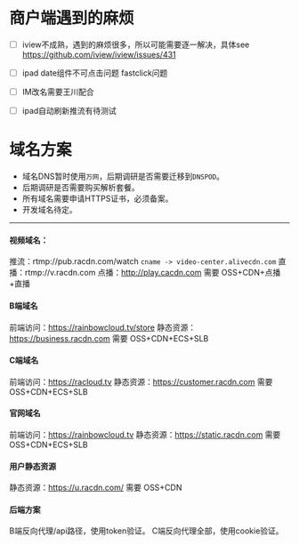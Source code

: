 # 商户端遇到的麻烦

* [ ] iview不成熟，遇到的麻烦很多，所以可能需要逐一解决，具体see https://github.com/iview/iview/issues/431
* [ ] ipad date组件不可点击问题 fastclick问题
* [ ] IM改名需要王川配合
* [ ] ipad自动刷新推流有待测试




# 域名方案

 * 域名DNS暂时使用`万网`，后期调研是否需要迁移到`DNSPOD`。
 * 后期调研是否需要购买解析套餐。
 * 所有域名需要申请HTTPS证书，必须备案。
 * 开发域名待定。

-----

#### 视频域名：
推流：rtmp://pub.racdn.com/watch `cname -> video-center.alivecdn.com`
直播：rtmp://v.racdn.com
点播：http://play.cacdn.com
需要 OSS+CDN+点播+直播

#### B端域名
前端访问：https://rainbowcloud.tv/store
静态资源：https://business.racdn.com
需要 OSS+CDN+ECS+SLB

#### C端域名
前端访问：https://racloud.tv
静态资源：https://customer.racdn.com
需要 OSS+CDN+ECS+SLB

#### 官网域名
前端访问：https://rainbowcloud.tv
静态资源：https://static.racdn.com
需要 OSS+CDN+ECS+SLB

#### 用户静态资源
静态资源：https://u.racdn.com/
需要 OSS+CDN

#### 后端方案
B端反向代理/api路径，使用token验证。
C端反向代理全部，使用cookie验证。


